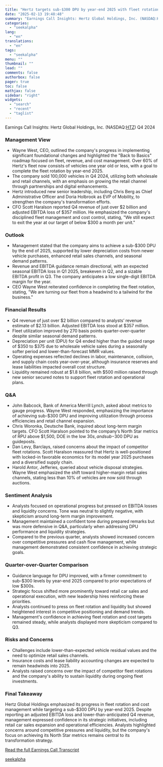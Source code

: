 ```yaml
---
title: "Hertz targets sub-$300 DPU by year-end 2025 with fleet rotation progress"
date: "2025-02-13 19:48:48"
summary: "Earnings Call Insights: Hertz Global Holdings, Inc. (NASDAQ:HTZ) Q4 2024 Management View Wayne West, CEO, outlined the company's progress in implementing significant foundational changes and highlighted the \"Back to Basics\" roadmap focused on fleet, revenue, and cost management. Over 60% of Hertz's fleet now consists of vehicles one year old..."
categories:
  - "seekalpha"
lang:
  - "en"
translations:
  - "en"
tags:
  - "seekalpha"
menu: ""
thumbnail: ""
lead: ""
comments: false
authorbox: false
pager: true
toc: false
mathjax: false
sidebar: "right"
widgets:
  - "search"
  - "recent"
  - "taglist"
---
```


Earnings Call Insights: Hertz Global Holdings, Inc. (NASDAQ:[HTZ](https://seekingalpha.com/symbol/HTZ "Hertz Global Holdings, Inc.")) Q4 2024

### Management View

* Wayne West, CEO, outlined the company's progress in implementing significant foundational changes and highlighted the "Back to Basics" roadmap focused on fleet, revenue, and cost management. Over 60% of Hertz's fleet now consists of vehicles one year old or less, with a goal to complete the fleet rotation by year-end 2025.
* The company sold 100,000 vehicles in Q4 2024, utilizing both wholesale and retail channels, with an emphasis on growing the retail channel through partnerships and digital enhancements.
* Hertz introduced new senior leadership, including Chris Berg as Chief Administrative Officer and Doria Holbrook as EVP of Mobility, to strengthen the company's transformation efforts.
* CFO Scott Haralson reported Q4 revenue of just over $2 billion and adjusted EBITDA loss of $357 million. He emphasized the company's disciplined fleet management and cost control, stating, "We still expect to exit the year at our target of below $300 a month per unit."

### Outlook

* Management stated that the company aims to achieve a sub-$300 DPU by the end of 2025, supported by lower depreciation costs from newer vehicle purchases, enhanced retail sales channels, and seasonal demand patterns.
* Revenue and EBITDA guidance remain directional, with an expected seasonal EBITDA loss in Q1 2025, breakeven in Q2, and a sizable EBITDA profit in Q3. The company anticipates a low single-digit EBITDA margin for the year.
* CEO Wayne West reiterated confidence in completing the fleet rotation, stating, "We are turning our fleet from a headwind to a tailwind for the business."

### Financial Results

* Q4 revenue of just over $2 billion compared to analysts’ revenue estimate of $2.13 billion. Adjusted EBITDA loss stood at $357 million.
* Fleet utilization improved by 270 basis points quarter-over-quarter despite similar seasonal demand patterns.
* Depreciation per unit (DPU) for Q4 ended higher than the guided range of $350 to $375 due to wholesale vehicle sales during a seasonally softer period and lower-than-forecast MMR values.
* Operating expenses reflected declines in labor, maintenance, collision, and supply chain costs year-over-year, although insurance reserves and lease liabilities impacted overall cost structure.
* Liquidity remained robust at $1.8 billion, with $500 million raised through new senior secured notes to support fleet rotation and operational plans.

### Q&A

* John Babcock, Bank of America Merrill Lynch, asked about metrics to gauge progress. Wayne West responded, emphasizing the importance of achieving sub-$300 DPU and improving utilization through process efficiencies and retail channel expansion.
* Chris Woronka, Deutsche Bank, inquired about long-term margin targets. CFO Scott Haralson pointed to the company’s North Star metrics of RPU above $1,500, DOE in the low $30s, and sub-$300 DPU as guideposts.
* Dan Levy, Barclays, raised concerns about the impact of competitor fleet rotations. Scott Haralson reassured that Hertz is well-positioned with locked-in favorable economics for its model year 2025 purchases and a diversified supply chain.
* Harold Antor, Jefferies, queried about vehicle disposal strategies. Wayne West emphasized the shift toward higher-margin retail sales channels, stating less than 10% of vehicles are now sold through auctions.

### Sentiment Analysis

* Analysts focused on operational progress but pressed on EBITDA losses and liquidity concerns. Tone was neutral to slightly negative, with skepticism around long-term margin improvement.
* Management maintained a confident tone during prepared remarks but was more defensive in Q&A, particularly when addressing DPU performance and liquidity strategies.
* Compared to the previous quarter, analysts showed increased concern over competitive pressures and cash flow management, while management demonstrated consistent confidence in achieving strategic goals.

### Quarter-over-Quarter Comparison

* Guidance language for DPU improved, with a firmer commitment to sub-$300 levels by year-end 2025 compared to prior expectations of low $300s.
* Strategic focus shifted more prominently toward retail car sales and operational execution, with new leadership hires reinforcing these priorities.
* Analysts continued to press on fleet rotation and liquidity but showed heightened interest in competitive positioning and demand trends.
* Management's confidence in achieving fleet rotation and cost targets remained steady, while analysts displayed more skepticism compared to Q3.

### Risks and Concerns

* Challenges include lower-than-expected vehicle residual values and the need to optimize retail sales channels.
* Insurance costs and lease liability accounting changes are expected to remain headwinds into 2025.
* Analysts raised concerns over the impact of competitor fleet rotations and the company's ability to sustain liquidity during ongoing fleet investments.

### Final Takeaway

Hertz Global Holdings emphasized its progress in fleet rotation and cost management while targeting a sub-$300 DPU by year-end 2025. Despite reporting an adjusted EBITDA loss and lower-than-anticipated Q4 revenue, management expressed confidence in its strategic initiatives, including retail car sales expansion and operational efficiencies. Analysts highlighted concerns around competitive pressures and liquidity, but the company's focus on achieving its North Star metrics remains central to its transformation strategy.

[Read the full Earnings Call Transcript](https://seekingalpha.com/symbol/HTZ/earnings/transcripts)

[seekalpha](https://seekingalpha.com/news/4407902-hertz-targets-sub-300-dpu-by-year-end-2025-with-fleet-rotation-progress)
